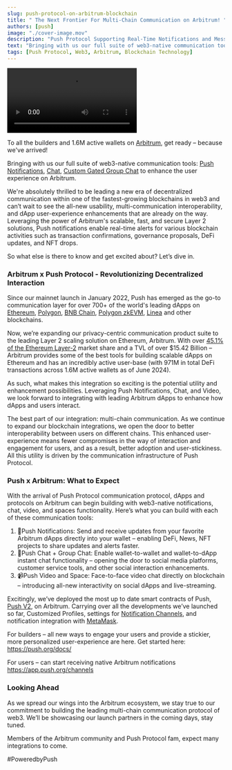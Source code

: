 ```yaml
---
slug: push-protocol-on-arbitrum-blockchain
title: " The Next Frontier For Multi-Chain Communication on Arbitrum! "
authors: [push]
image: "./cover-image.mov"
description: "Push Protocol Supporting Real-Time Notifications and Messaging on Arbitrum #PushOnArb "
text: "Bringing with us our full suite of web3-native communication tools: Push Notifications, Chat, Custom Gated Group Chat to enhance the user experience on Arbitrum."
tags: [Push Protocol, Web3, Arbitrum, Blockchain Technology]
---
```

![Cover Image of Push Protocol Supporting Real-Time Notifications and Messaging on Arbitrum Blockchain](./cover-image.mov)

<!--truncate-->
To all the builders and 1.6M active wallets on [Arbitrum](https://arbitrum.io/), get ready – because we've arrived!

Bringing with us our full suite of web3-native communication tools: [Push Notifications](https://push.org/docs/notifications/), [Chat](https://push.org/docs/chat/), [Custom Gated Group Chat](https://push.org/docs/chat/build/create-group/) to enhance the user experience on Arbitrum.

We're absolutely thrilled to be leading a new era of decentralized communication within one of the fastest-growing blockchains in web3 and can’t wait to see the all-new usability, multi-communication interoperability, and dApp user-experience enhancements that are already on the way. Leveraging the power of Arbitrum's scalable, fast, and secure Layer 2 solutions, Push notifications enable real-time alerts for various blockchain activities such as transaction confirmations, governance proposals, DeFi updates, and NFT drops.

So what else is there to know and get excited about? Let’s dive in.

### Arbitrum x Push Protocol - Revolutionizing Decentralized Interaction 

Since our mainnet launch in January 2022, Push has emerged as the go-to communication layer for over 700+ of the world's leading dApps on [Ethereum](https://ethereum.org/), [Polygon](https://polygon.technology/), [BNB Chain](https://www.bnbchain.org/), [Polygon zkEVM](https://polygon.technology/polygon-zkevm), [Linea](https://linea.build/) and other blockchains.

Now, we’re expanding our privacy-centric communication product suite to the leading Layer 2 scaling solution on Ethereum, Arbitrum. With over [45.1% of the Ethereum Layer-2](https://www.ccn.com/news/crypto/ethereum-l2-arbitrum-base/#:~:text=It%20boasts%20a%20market%20share,a%20TVL%20of%20%247.93b.) market share and a TVL of over $15.42 Billion – Arbitrum provides some of the best tools for building scalable dApps on Ethereum and has an incredibly active user-base (with 971M in total DeFi transactions across 1.6M active wallets as of June 2024).

As such, what makes this integration so exciting is the potential utility and enhancement possibilities. Leveraging Push Notifications, Chat, and Video, we look forward to integrating with leading Arbitrum dApps to enhance how dApps and users interact.

The best part of our integration: multi-chain communication. As we continue to expand our blockchain integrations, we open the door to better interoperability between users on different chains. This enhanced user-experience means fewer compromises in the way of interaction and engagement for users, and as a result, better adoption and user-stickiness. All this utility is driven by the communication infrastructure of Push Protocol.

### Push x Arbitrum: What to Expect

With the arrival of Push Protocol communication protocol, dApps and protocols on Arbitrum can begin building with web3-native notifications, chat, video, and spaces functionality. Here’s what you can build with each of these communication tools:

1. :bell:Push Notifications: Send and receive updates from your favorite Arbitrum dApps directly into your wallet – enabling DeFi, News, NFT projects to share updates and alerts faster.
2. :speech_balloon:Push Chat + Group Chat: Enable wallet-to-wallet and wallet-to-dApp instant chat functionality – opening the door to social media platforms, customer service tools, and other social interaction enhancements.
3. :video_camera:Push Video and Space: Face-to-face video chat directly on blockchain – introducing all-new interactivity on social dApps and live-streaming.

Excitingly, we’ve deployed the most up to date smart contracts of Push, [Push V2](https://push.org/blog/push-v2-is-live-new-rewards-utility-and-functionality/), on Arbitrum. Carrying over all the developments we’ve launched so far, Customized Profiles, settings for [Notification Channels](https://push.org/blog/introducing-notification-settings/), and notification integration with [MetaMask](https://push.org/blog/deep-dive-into-push-snaps-features-and-getting-started-all-the-technical-specifications-and-getting-started-tips-you-need/).

For builders – all new ways to engage your users and provide a stickier, more personalized user-experience are here. Get started here: https://push.org/docs/

For users – can start receiving native Arbitrum notifications https://app.push.org/channels

### Looking Ahead

As we spread our wings into the Arbitrum ecosystem, we stay true to our commitment to building the leading multi-chain communication protocol of web3. We’ll be showcasing our launch partners in the coming days, stay tuned.

Members of the Arbitrum community and Push Protocol fam, expect many integrations to come.

#PoweredbyPush